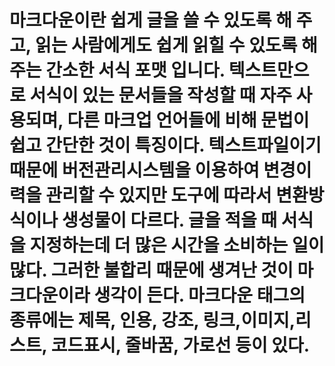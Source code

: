 # 마크다운이란 쉽게 글을 쓸 수 있도록 해 주고, 읽는 사람에게도 쉽게 읽힐 수 있도록 해 주는 간소한 서식 포맷 입니다. 텍스트만으로 서식이 있는 문서들을 작성할 때 자주 사용되며, 다른 마크업 언어들에 비해 문법이 쉽고 간단한 것이 특징이다. 텍스트파일이기 때문에 버전관리시스템을 이용하여 변경이력을 관리할 수 있지만 도구에 따라서 변환방식이나 생성물이 다르다. 글을 적을 때 서식을 지정하는데 더 많은 시간을 소비하는 일이 많다. 그러한 불합리 때문에 생겨난 것이 마크다운이라 생각이 든다. 마크다운 태그의 종류에는 제목, 인용, 강조, 링크,이미지,리스트, 코드표시, 줄바꿈, 가로선 등이 있다. 
